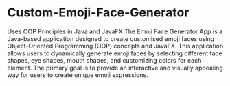 # Custom-Emoji-Face-Generator
Uses OOP Principles in Java and JavaFX
The Emoji Face Generator App is a Java-based application designed to create 
customised emoji faces using Object-Oriented Programming (OOP) concepts and 
JavaFX. This application allows users to dynamically generate emoji faces by 
selecting different face shapes, eye shapes, mouth shapes, and customizing colors for 
each element. The primary goal is to provide an interactive and visually appealing 
way for users to create unique emoji expressions.
